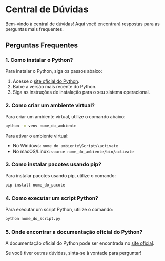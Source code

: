 # Central de Dúvidas

Bem-vindo à central de dúvidas! Aqui você encontrará respostas para as perguntas mais frequentes.

## Perguntas Frequentes

### 1. Como instalar o Python?
Para instalar o Python, siga os passos abaixo:
1. Acesse o [site oficial do Python](https://www.python.org/).
2. Baixe a versão mais recente do Python.
3. Siga as instruções de instalação para o seu sistema operacional.

### 2. Como criar um ambiente virtual?
Para criar um ambiente virtual, utilize o comando abaixo:
```bash
python -m venv nome_do_ambiente
```
Para ativar o ambiente virtual:
- No Windows: `nome_do_ambiente\Scripts\activate`
- No macOS/Linux: `source nome_do_ambiente/bin/activate`

### 3. Como instalar pacotes usando pip?
Para instalar pacotes usando pip, utilize o comando:
```bash
pip install nome_do_pacote
```

### 4. Como executar um script Python?
Para executar um script Python, utilize o comando:
```bash
python nome_do_script.py
```

### 5. Onde encontrar a documentação oficial do Python?
A documentação oficial do Python pode ser encontrada no [site oficial](https://docs.python.org/3/).

Se você tiver outras dúvidas, sinta-se à vontade para perguntar!
